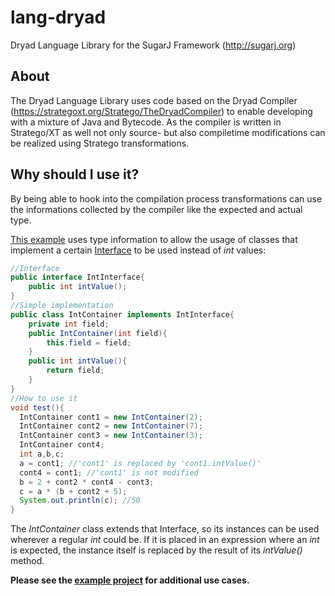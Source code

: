 lang-dryad
==========

Dryad Language Library for the SugarJ Framework (http://sugarj.org)

## About

The Dryad Language Library uses code based on the Dryad Compiler (https://strategoxt.org/Stratego/TheDryadCompiler) to enable developing with a mixture of Java and Bytecode. As the compiler is written in Stratego/XT as well not only source- but also compiletime modifications can be realized using Stratego transformations.

## Why should I use it?

By being able to hook into the compilation process transformations can use the informations collected by the compiler like the expected and actual type.

[This example](https://github.com/thewilli/lang-dryad/blob/master/case-studies/dryad/src/test/compilermods/CompilerModTest1.sdr) uses type information to allow the usage of classes that implement a certain [Interface](https://github.com/thewilli/lang-dryad/blob/master/case-studies/dryad/src/test/compilermods/IntInterface.sdr) to be used instead of *int* values:


```java
//Interface
public interface IntInterface{
	public int intValue();
}
//Simple implementation
public class IntContainer implements IntInterface{
	private int field;
	public IntContainer(int field){
		this.field = field;
	}
	public int intValue(){
		return field;
	}
}
//How to use it
void test(){
  IntContainer cont1 = new IntContainer(2);
  IntContainer cont2 = new IntContainer(7);
  IntContainer cont3 = new IntContainer(3);
  IntContainer cont4;
  int a,b,c;
  a = cont1; //'cont1' is replaced by 'cont1.intValue()'
  cont4 = cont1; //'cont1' is not modified
  b = 2 + cont2 * cont4 - cont3;
  c = a * (b + cont2 + 5);
  System.out.println(c); //50
}
```

The *IntContainer* class extends that Interface, so its instances can be used wherever a regular *int* could be. If it is placed in an expression where an *int* is expected, the instance itself is replaced by the result of its *intValue()* method.

**Please see the [example project](https://github.com/thewilli/lang-dryad/tree/master/case-studies/dryad/src) for additional use cases.**
